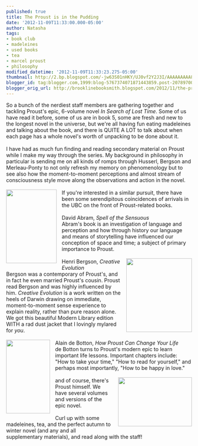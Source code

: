 ```yaml
---
published: true
title: The Proust is in the Pudding
date: '2012-11-09T11:33:00.000-05:00'
author: Natasha
tags:
- book club
- madeleines
- used books
- tea
- marcel proust
- philosophy
modified_datetime: '2012-11-09T11:33:23.275-05:00'
thumbnail: http://2.bp.blogspot.com/-jw63S01nHKY/UJ0vf2Y2J3I/AAAAAAAAA8A/seDuIYYlF-o/s72-c/IMAG0465-1-1.jpg
blogger_id: tag:blogger.com,1999:blog-5767374071871443859.post-2078970086315314804
blogger_orig_url: http://brooklinebooksmith.blogspot.com/2012/11/the-proust-is-in-pudding.html
---
```


So a bunch of the nerdiest staff members are gathering together and tackling Proust's epic, 6-volume novel <i>In Search of Lost Time</i>. Some of us have read it before, some of us are in book 5, some are fresh and new to the longest novel in the universe, but we're all having fun eating madeleines and talking about the book, and there is QUITE A LOT to talk about when each page has a whole novel's worth of unpacking to be done about it.<br /><br />I have had as much fun finding and reading secondary material on Proust while I make my way through the series. My background in philosophy in particular is sending me on all kinds of romps through Husserl, Bergson and Merleau-Ponty to not only refresh my memory on phenomenology but to see also how the moment-to-moment perceptions and almost stream of consciousness style move along the observations and action in the novel.<br /><br /><a href="http://2.bp.blogspot.com/-jw63S01nHKY/UJ0vf2Y2J3I/AAAAAAAAA8A/seDuIYYlF-o/s1600/IMAG0465-1-1.jpg" imageanchor="1" style="clear: left; float: left; margin-bottom: 1em; margin-right: 1em;"><img border="0" height="200" src="http://2.bp.blogspot.com/-jw63S01nHKY/UJ0vf2Y2J3I/AAAAAAAAA8A/seDuIYYlF-o/s200/IMAG0465-1-1.jpg" width="137" /></a>If you're interested in a similar pursuit, there have been some serendipitous coincidences of arrivals in the UBC on the front of Proust-related books.<br /><br />David Abram, <i>Spell of the Sensuous</i><br />Abram's book is an investigation of language and perception and how through history our language and means of storytelling have influenced our conception of space and time; a subject of primary importance to Proust.<br /><br /><a href="http://3.bp.blogspot.com/-RJPyyXA6W9w/UJ0vhSIYCNI/AAAAAAAAA8I/aLxRO4yZaiU/s1600/IMAG0464-1-1.jpg" imageanchor="1" style="clear: right; float: right; margin-bottom: 1em; margin-left: 1em;"><img border="0" height="200" src="http://3.bp.blogspot.com/-RJPyyXA6W9w/UJ0vhSIYCNI/AAAAAAAAA8I/aLxRO4yZaiU/s200/IMAG0464-1-1.jpg" width="178" /></a>Henri Bergson, <i>Creative Evolution</i><br />Bergson was a contemporary of Proust's, and in fact he even married Proust's cousin. Proust read Bergson and was highly influenced by him. <i>Creative Evolution</i> is a work written on the heels of Darwin drawing on immediate, moment-to-moment sense experience to explain reality, rather than pure reason alone. We got this beautiful Modern Library edition WITH a rad dust jacket that I lovingly mylared for <i>you</i>.<br /><br /><a href="http://3.bp.blogspot.com/-pe6eZDEDZy4/UJ0vkOqUUHI/AAAAAAAAA8Y/MxVeGHXj1O8/s1600/IMAG0467-1.jpg" imageanchor="1" style="clear: left; float: left; margin-bottom: 1em; margin-right: 1em;"><img border="0" height="200" src="http://3.bp.blogspot.com/-pe6eZDEDZy4/UJ0vkOqUUHI/AAAAAAAAA8Y/MxVeGHXj1O8/s200/IMAG0467-1.jpg" width="119" /></a>Alain de Botton, <i>How Proust Can Change Your Life</i><br />de Botton turns to Proust's modern epic to learn important life lessons. Important chapters include: "How to take your time," "How to read for yourself," and perhaps most importantly, "How to be happy in love."<br /><br /><a href="http://2.bp.blogspot.com/-Q58hArskMUE/UJ0viUUwl0I/AAAAAAAAA8Q/6QB41EsEF24/s1600/IMAG0466-1-1.jpg" imageanchor="1" style="clear: right; float: right; margin-bottom: 1em; margin-left: 1em;"><img border="0" height="133" src="http://2.bp.blogspot.com/-Q58hArskMUE/UJ0viUUwl0I/AAAAAAAAA8Q/6QB41EsEF24/s200/IMAG0466-1-1.jpg" width="200" /></a>and of course, there's Proust himself. We have several volumes and versions of the epic novel.<br /><br />Curl up with some madeleines, tea, and the perfect autumn to winter novel (and any and all supplementary materials), and read along with the staff!